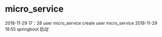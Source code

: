 # micro_service

2018-11-29 17：28 user micro_service create user micro_service
2018-11-29 19:55  springboot  启动`